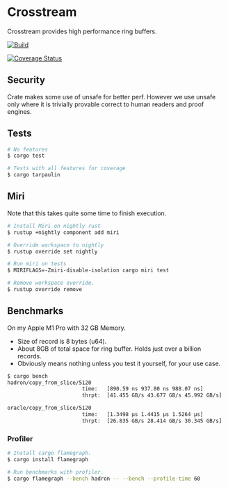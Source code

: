 # Crosstream

Crosstream provides high performance ring buffers.

[![Build](https://github.com/sandesh-sanjeev/crosstream/actions/workflows/rust.yml/badge.svg?branch=master)](https://github.com/sandesh-sanjeev/crosstream/actions/workflows/rust.yml)

[![Coverage Status](https://coveralls.io/repos/github/sandesh-sanjeev/crosstream/badge.svg?branch=master)](https://coveralls.io/github/sandesh-sanjeev/crosstream?branch=master)

## Security

Crate makes some use of unsafe for better perf. However we use unsafe
only where it is trivially provable correct to human readers and proof engines. 

## Tests

```bash
# No features
$ cargo test

# Tests with all features for coverage
$ cargo tarpaulin
```

## Miri

Note that this takes quite some time to finish execution.

```bash
# Install Miri on nightly rust
$ rustup +nightly component add miri

# Override workspace to nightly
$ rustup override set nightly

# Run miri on tests
$ MIRIFLAGS=-Zmiri-disable-isolation cargo miri test

# Remove workspace override.
$ rustup override remove
```

## Benchmarks

On my Apple M1 Pro with 32 GB Memory.

* Size of record is 8 bytes (u64).
* About 8GB of total space for ring buffer. Holds just over a billion records.
* Obviously means nothing unless you test it yourself, for your use case.

```bash
$ cargo bench
hadron/copy_from_slice/5120
                        time:   [890.59 ns 937.80 ns 988.07 ns]
                        thrpt:  [41.455 GB/s 43.677 GB/s 45.992 GB/s]

oracle/copy_from_slice/5120
                        time:   [1.3498 µs 1.4415 µs 1.5264 µs]
                        thrpt:  [26.835 GB/s 28.414 GB/s 30.345 GB/s]
```

### Profiler

```bash
# Install cargo flamegraph.
$ cargo install flamegraph

# Run benchmarks with profiler.
$ cargo flamegraph --bench hadron -- --bench --profile-time 60
```
